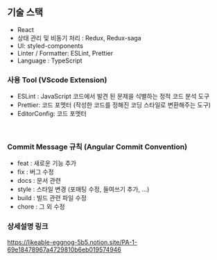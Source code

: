 
## 기술 스택
- React
- 상태 관리 및 비동기 처리 : Redux, Redux-saga
- UI: styled-components
- Linter / Formatter: ESLint, Prettier
- Language : TypeScript

### 사용 Tool (VScode Extension)
- ESLint : JavaScript 코드에서 발견 된 문제을 식별하는 정적 코드 분석 도구
- Prettier: 코드 포멧터 (작성한 코드를 정해진 코딩 스타일로 변환해주는 도구)
- EditorConfig: 코드 포멧터

<br/>

### Commit Message 규칙 (Angular Commit Convention)
- feat : 새로운 기능 추가
- fix : 버그 수정
- docs : 문서 관련
- style : 스타일 변경 (포매팅 수정, 들여쓰기 추가, …)
- build : 빌드 관련 파일 수정
- chore : 그 외 수정

### 상세설명 링크
https://likeable-eggnog-5b5.notion.site/PA-1-69e18478967a4729810b6eb019574946
